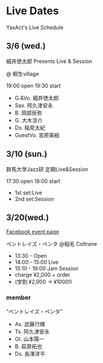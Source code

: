 # Live Dates

YasAct's Live Schedule

## 3/6 (wed.)

細井徳太郎 Presents
Live & Session

@ 桐生village

19:00 open
19:30 start

- G.&Vo. 細井徳太郎
- Sax. 阿久津安永
- B. 岡部辰弥
- G. 大木涼介
- Ds. 稲見太紀
- GuestVo. 宮原美絵

## 3/10 (sun.)

群馬大学Jazz研
定期Live&Session

17:30 open
18:00 start

- 1st set:Live
- 2nd set:Session

## 3/20(wed.)

[Facebook event page](https://fb.me/e/9KziigUYZ)

ペントレイズ・ペンタ
@稲毛 Coltrane

- 13:30 - Open
- 14:00 - 15:00 Live
- 15:10 - 19:00 Jam Session
- charge ¥2,000 + order
- (学割 ¥2,000 → ¥1000!)

### member

“ペントレイズ・ペンタ”

- As. 武藤行輝
- Ts. 阿久津安永
- Gt. 山本陽一
- B. 萩原拓也
- Ds. 長澤洋平